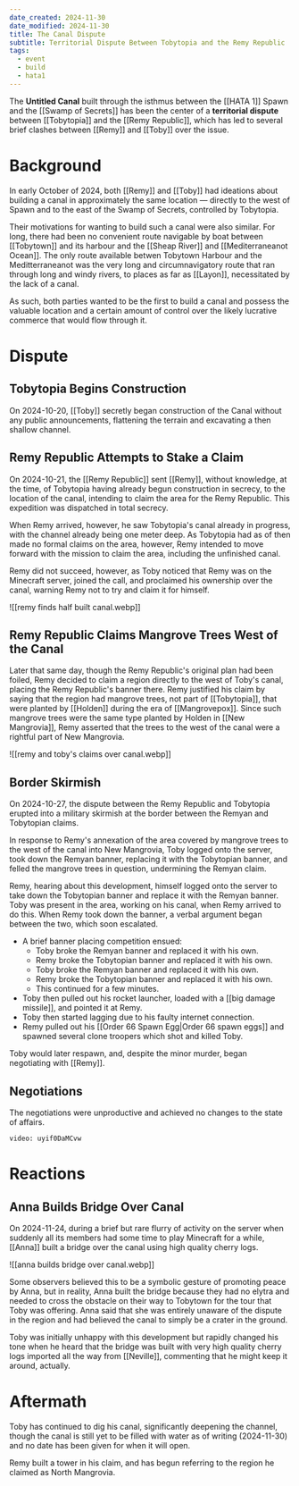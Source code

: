 ```yaml
---
date_created: 2024-11-30
date_modified: 2024-11-30
title: The Canal Dispute
subtitle: Territorial Dispute Between Tobytopia and the Remy Republic
tags:
  - event
  - build
  - hata1
---
```

The **Untitled Canal** built through the isthmus between the [[HATA 1]] Spawn and the [[Swamp of Secrets]] has been the center of a **territorial dispute** between [[Tobytopia]] and the [[Remy Republic]], which has led to several brief clashes between [[Remy]] and [[Toby]] over the issue.

# Background

In early October of 2024, both [[Remy]] and [[Toby]] had ideations about building a canal in approximately the same location — directly to the west of Spawn and to the east of the Swamp of Secrets, controlled by Tobytopia.

Their motivations for wanting to build such a canal were also similar. For long, there had been no convenient route navigable by boat between [[Tobytown]] and its harbour and the [[Sheap River]] and [[Mediterraneanot Ocean]]. The only route available betwen Tobytown Harbour and the Meditterraneanot was the very long and circumnavigatory route that ran through long and windy rivers, to places as far as [[Layon]], necessitated by the lack of a canal.

As such, both parties wanted to be the first to build a canal and possess the valuable location and a certain amount of control over the likely lucrative commerce that would flow through it.

# Dispute

## Tobytopia Begins Construction

On 2024-10-20, [[Toby]] secretly began construction of the Canal without any public announcements, flattening the terrain and excavating a then shallow channel.

## Remy Republic Attempts to Stake a Claim

On 2024-10-21, the [[Remy Republic]] sent [[Remy]], without knowledge, at the time, of Tobytopia having already begun construction in secrecy, to the location of the canal, intending to claim the area for the Remy Republic. This expedition was dispatched in total secrecy.

When Remy arrived, however, he saw Tobytopia's canal already in progress, with the channel already being one meter deep. As Tobytopia had as of then made no formal claims on the area, however, Remy intended to move forward with the mission to claim the area, including the unfinished canal.

Remy did not succeed, however, as Toby noticed that Remy was on the Minecraft server, joined the call, and proclaimed his ownership over the canal, warning Remy not to try and claim it for himself.

![[remy finds half built canal.webp]]

## Remy Republic Claims Mangrove Trees West of the Canal

Later that same day, though the Remy Republic's original plan had been foiled, Remy decided to claim a region directly to the west of Toby's canal, placing the Remy Republic's banner there. Remy justified his claim by saying that the region had mangrove trees, not part of [[Tobytopia]], that were planted by [[Holden]] during the era of [[Mangrovepox]]. Since such mangrove trees were the same type planted by Holden in [[New Mangrovia]], Remy asserted that the trees to the west of the canal were a rightful part of New Mangrovia.

![[remy and toby's claims over canal.webp]]

## Border Skirmish

On 2024-10-27, the dispute between the Remy Republic and Tobytopia erupted into a military skirmish at the border between the Remyan and Tobytopian claims.

In response to Remy's annexation of the area covered by mangrove trees to the west of the canal into New Mangrovia, Toby logged onto the server, took down the Remyan banner, replacing it with the Tobytopian banner, and felled the mangrove trees in question, undermining the Remyan claim.

Remy, hearing about this development, himself logged onto the server to take down the Tobytopian banner and replace it with the Remyan banner. Toby was present in the area, working on his canal, when Remy arrived to do this. When Remy took down the banner, a verbal argument began between the two, which soon escalated.

- A brief banner placing competition ensued:
	- Toby broke the Remyan banner and replaced it with his own.
	- Remy broke the Tobytopian banner and replaced it with his own.
	- Toby broke the Remyan banner and replaced it with his own.
	- Remy broke the Tobytopian banner and replaced it with his own.
	- This continued for a few minutes.
- Toby then pulled out his rocket launcher, loaded with a [[big damage missile]], and pointed it at Remy.
- Toby then started lagging due to his faulty internet connection.
- Remy pulled out his [[Order 66 Spawn Egg|Order 66 spawn eggs]] and spawned several clone troopers which shot and killed Toby.

Toby would later respawn, and, despite the minor murder, began negotiating with [[Remy]].

## Negotiations

The negotiations were unproductive and achieved no changes to the state of affairs.

```youtube
video: uyif0DaMCvw
```

# Reactions

## Anna Builds Bridge Over Canal

On 2024-11-24, during a brief but rare flurry of activity on the server when suddenly all its members had some time to play Minecraft for a while, [[Anna]] built a bridge over the canal using high quality cherry logs.

![[anna builds bridge over canal.webp]]

Some observers believed this to be a symbolic gesture of promoting peace by Anna, but in reality, Anna built the bridge because they had no elytra and needed to cross the obstacle on their way to Tobytown for the tour that Toby was offering. Anna said that she was entirely unaware of the dispute in the region and had believed the canal to simply be a crater in the ground.

Toby was initially unhappy with this development but rapidly changed his tone when he heard that the bridge was built with very high quality cherry logs imported all the way from [[Neville]], commenting that he might keep it around, actually.

# Aftermath

Toby has continued to dig his canal, significantly deepening the channel, though the canal is still yet to be filled with water as of writing (2024-11-30) and no date has been given for when it will open.

Remy built a tower in his claim, and has begun referring to the region he claimed as North Mangrovia.